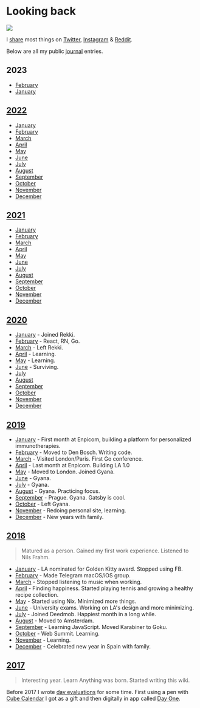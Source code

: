 # Looking back

![](https://preview.redd.it/u6yumuzr80941.jpg?width=960&crop=smart&auto=webp&s=658444db643243036c3d71ecb035d143b6dbdbb4)

I [share](../sharing/sharing.md) most things on [Twitter](https://twitter.com/nikitavoloboev), [Instagram](https://instagram.com/nikitavoloboev) & [Reddit](https://www.reddit.com/user/nikivi).

Below are all my public [journal](../life/journaling.md) entries.

<!-- I do monthly reflections on life here. Comes as part of [my newsletter](https://buttondown.email/nikitavoloboev). -->

## 2023

- [February](2023/2023-february.md)
- [January](2023/2023-january.md)

## [2022](2022/2022.md)

- [January](2022/2022-january.md)
- [February](2022/2022-february.md)
- [March](2022/2022-march.md)
- [April](2022/2022-april.md)
- [May](2022/2022-may.md)
- [June](2022/2022-june.md)
- [July](2022/2022-july.md)
- [August](2022/2022-august.md)
- [September](2022/2022-september.md)
- [October](2022/2022-october.md)
- [November](2022/2022-november.md)
- [December](2022/2022-december.md)

## [2021](2021/2021.md)

- [January](2021/2021-january.md)
- [February](2021/2021-february.md)
- [March](2021/2021-march.md)
- [April](2021/2021-april.md)
- [May](2021/2021-may.md)
- [June](2021/2021-june.md)
- [July](2021/2021-july.md)
- [August](2021/2021-august.md)
- [September](2021/2021-september.md)
- [October](2021/2021-october.md)
- [November](2021/2021-november.md)
- [December](2021/2021-december.md)

## [2020](2020/2020.md)

- [January](2020/2020-january.md) - Joined Rekki.
- [February](2020/2020-february.md) - React, RN, Go.
- [March](2020/2020-march.md) - Left Rekki.
- [April](2020/2020-april.md) - Learning.
- [May](2020/2020-may.md) - Learning.
- [June](2020/2020-june.md) - Surviving.
- [July](2020/2020-july.md)
- [August](2020/2020-august.md)
- [September](2020/2020-september.md)
- [October](2020/2020-october.md)
- [November](2020/2020-november.md)
- [December](2020/2020-december.md)

## [2019](2019/2019.md)

- [January](2019/2019-january.md) - First month at Enpicom, building a platform for personalized immunotherapies.
- [February](2019/2019-february.md) - Moved to Den Bosch. Writing code.
- [March](2019/2019-march.md) - Visited London/Paris. First Go conference.
- [April](2019/2019-april.md) - Last month at Enpicom. Building LA 1.0
- [May](2019/2019-may.md) - Moved to London. Joined Gyana.
- [June](2019/2019-june.md) - Gyana.
- [July](2019/2019-july.md) - Gyana.
- [August](2019/2019-august.md) - Gyana. Practicing focus.
- [September](2019/2019-september.md) - Prague. Gyana. Gatsby is cool.
- [October](2019/2019-october.md) - Left Gyana.
- [November](2019/2019-november.md) - Redoing personal site, learning.
- [December](2019/2019-december.md) - New years with family.

## [2018](2018/2018.md)

> Matured as a person. Gained my first work experience. Listened to Nils Frahm.

- [January](2018/2018-january.md) - LA nominated for Golden Kitty award. Stopped using FB.
- [February](2018/2018-february.md) - Made Telegram macOS/iOS group.
- [March](2018/2018-march.md) - Stopped listening to music when working.
- [April](2018/2018-april.md) - Finding happiness. Started playing tennis and growing a healthy recipe collection.
- [May](2018/2018-may.md) - Started using Nix. Minimized more things.
- [June](2018/2018-june.md) - University exams. Working on LA's design and more minimizing.
- [July](2018/2018-july.md) - Joined Deedmob. Happiest month in a long while.
- [August](2018/2018-august.md) - Moved to Amsterdam.
- [September](2018/2018-september.md) - Learning JavaScript. Moved Karabiner to Goku.
- [October](2018/2018-october.md) - Web Summit. Learning.
- [November](2018/2018-november.md) - Learning.
- [December](2018/2018-december.md) - Celebrated new year in Spain with family.

## [2017](2017/2017.md)

> Interesting year. Learn Anything was born. Started writing this wiki.

Before 2017 I wrote [day evaluations](https://medium.com/@nikitavoloboev/day-evaluations-5706f31c9c5e#.m4lw1eo32) for some time. First using a pen with [Cube Calendar](https://www.thecubecalendar.com/en/news) I got as a gift and then digitally in app called [Day One](https://dayoneapp.com).
